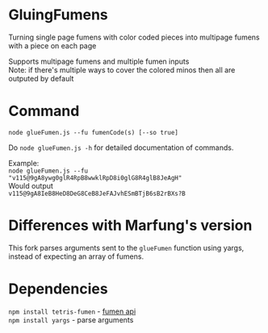 # GluingFumens
Turning single page fumens with color coded pieces into multipage fumens with a piece on each page  

Supports multipage fumens and multiple fumen inputs  
Note: if there's multiple ways to cover the colored minos then all are outputed by default
 
# Command
```node glueFumen.js --fu fumenCode(s) [--so true]```  

Do ```node glueFumen.js -h``` for detailed documentation of commands.

Example:  
```node glueFumen.js --fu "v115@9gA8ywg0glR4RpB8wwklRpD8i0glG8R4glB8JeAgH"```  
Would output  
```v115@9gA8IeB8HeD8DeG8CeB8JeFAJvhESmBTjB6sB2rBXs?B```  

# Differences with Marfung's version
This fork parses arguments sent to the `glueFumen` function using yargs, instead of expecting an array of fumens.

# Dependencies  
```npm install tetris-fumen``` - [fumen api](https://github.com/knewjade/tetris-fumen)   
```npm install yargs``` - parse arguments